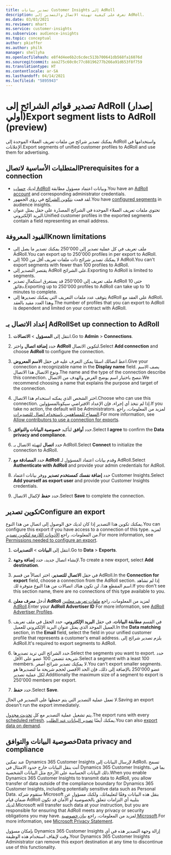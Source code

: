 ```yaml
---
title: تصدير بيانات Customer Insights إلى AdRoll
description: تعرف على كيفية تهيئة الاتصال والتصدير إلى AdRoll.
ms.date: 03/03/2021
ms.reviewer: mhart
ms.service: customer-insights
ms.subservice: audience-insights
ms.topic: conceptual
author: pkieffer
ms.author: philk
manager: shellyha
ms.openlocfilehash: e8f4d4ee6b2c6cdec513b700641db568fa16076d
ms.sourcegitcommit: aaa275c60c0c77c88196277b266a91d653f8f759
ms.translationtype: HT
ms.contentlocale: ar-SA
ms.lasthandoff: 04/14/2021
ms.locfileid: "5895943"
---
```

# <a name="export-segment-lists-to-adroll-preview"></a><span data-ttu-id="326d9-103">تصدير قوائم الشرائح إلى AdRoll (إصدار أولي)</span><span class="sxs-lookup"><span data-stu-id="326d9-103">Export segment lists to AdRoll (preview)</span></span>

<span data-ttu-id="326d9-104">يمكنك تصدير شرائح من ملفات تعريف العملاء الموحدة إلى AdRoll واستخدامها في الإعلانات.</span><span class="sxs-lookup"><span data-stu-id="326d9-104">Export segments of unified customer profiles to AdRoll and use them for advertising.</span></span> 

## <a name="prerequisites-for-a-connection"></a><span data-ttu-id="326d9-105">المتطلبات الأساسية لاتصال</span><span class="sxs-lookup"><span data-stu-id="326d9-105">Prerequisites for a connection</span></span>

-   <span data-ttu-id="326d9-106">لديك [حساب AdRoll](https://www.adroll.com/) وبيانات اعتماد مسؤول مطابقة.</span><span class="sxs-lookup"><span data-stu-id="326d9-106">You have an [AdRoll account](https://www.adroll.com/) and corresponding administrator credentials.</span></span>
-   <span data-ttu-id="326d9-107">لقد قمت [بتكوين الشرائح](segments.md) في رؤى الجمهور.</span><span class="sxs-lookup"><span data-stu-id="326d9-107">You have [configured segments](segments.md) in audience insights.</span></span>
-   <span data-ttu-id="326d9-108">تحتوي ملفات تعريف العملاء الموحدة في الشرائح المصدّرة على حقل يمثل عنوان البريد الإلكتروني.</span><span class="sxs-lookup"><span data-stu-id="326d9-108">Unified customer profiles in the exported segments contain a field representing an email address.</span></span>

## <a name="known-limitations"></a><span data-ttu-id="326d9-109">القيود المعروفة</span><span class="sxs-lookup"><span data-stu-id="326d9-109">Known limitations</span></span>

- <span data-ttu-id="326d9-110">يمكنك تصدير ما يصل إلى ‎250'000 ملف تعريف في كل عملية تصدير إلى AdRoll.</span><span class="sxs-lookup"><span data-stu-id="326d9-110">You can export up to 250'000 profiles in per export to AdRoll.</span></span>
- <span data-ttu-id="326d9-111">لا يمكنك تصدير شرائح ذات ملفات تعريف أقل من 100 إلى AdRoll.</span><span class="sxs-lookup"><span data-stu-id="326d9-111">You can't export segments with fewer than 100 profiles to AdRoll.</span></span> 
- <span data-ttu-id="326d9-112">يقتصر التصدير إلى AdRoll على الشرائح.</span><span class="sxs-lookup"><span data-stu-id="326d9-112">Exporting to AdRoll is limited to segments.</span></span>
- <span data-ttu-id="326d9-113">قد يستغرق استكمال تصدير ‎250'000 ملف تعريف إلى AdRoll حتى 10 دقائق.</span><span class="sxs-lookup"><span data-stu-id="326d9-113">Exporting up to 250'000 profiles to AdRoll can take up to 10 minutes to complete.</span></span> 
- <span data-ttu-id="326d9-114">يتوقف عدد ملفات التعريف التي يمكنك تصديرها إلى AdRoll على العقد مع AdRoll، وهذا العدد مقيد بالعقد.</span><span class="sxs-lookup"><span data-stu-id="326d9-114">The number of profiles that you can export to AdRoll is dependent and limited on your contract with AdRoll.</span></span>

## <a name="set-up-connection-to-adroll"></a><span data-ttu-id="326d9-115">إعداد الاتصال بـ AdRoll</span><span class="sxs-lookup"><span data-stu-id="326d9-115">Set up connection to AdRoll</span></span>

1. <span data-ttu-id="326d9-116">انتقل إلى **المسؤول** > **الاتصالات**.</span><span class="sxs-lookup"><span data-stu-id="326d9-116">Go to **Admin** > **Connections**.</span></span>

1. <span data-ttu-id="326d9-117">حدد **إضافة اتصال** واختر **AdRoll** لتكوين الاتصال.</span><span class="sxs-lookup"><span data-stu-id="326d9-117">Select **Add connection** and choose **AdRoll** to configure the connection.</span></span>

1. <span data-ttu-id="326d9-118">اعط اتصالك اسمًا يمكن التعرف عليه في حقل **الاسم المعروض**.</span><span class="sxs-lookup"><span data-stu-id="326d9-118">Give your connection a recognizable name in the **Display name** field.</span></span> <span data-ttu-id="326d9-119">يصف الاسم ونوع الاتصال هذا الاتصال.</span><span class="sxs-lookup"><span data-stu-id="326d9-119">The name and the type of the connection describe this connection.</span></span> <span data-ttu-id="326d9-120">ننصح باختيار اسم يوضح الغرض والهدف من الاتصال.</span><span class="sxs-lookup"><span data-stu-id="326d9-120">We recommend choosing a name that explains the purpose and target of the connection.</span></span>

1. <span data-ttu-id="326d9-121">اختر الشخص الذي يمكنه استخدام هذا الاتصال.</span><span class="sxs-lookup"><span data-stu-id="326d9-121">Choose who can use this connection.</span></span> <span data-ttu-id="326d9-122">إذا لم تتخذ أي إجراء، فإن الإعداد الافتراضي سيكونالمسؤولين.</span><span class="sxs-lookup"><span data-stu-id="326d9-122">If you take no action, the default will be Administrators.</span></span> <span data-ttu-id="326d9-123">لمزيد من المعلومات، راجع [السماح للمساهمين باستخدام اتصال للتصديرات](connections.md#allow-contributors-to-use-a-connection-for-exports).</span><span class="sxs-lookup"><span data-stu-id="326d9-123">For more information, see [Allow contributors to use a connection for exports](connections.md#allow-contributors-to-use-a-connection-for-exports).</span></span>

1. <span data-ttu-id="326d9-124">حدد **أوافق** لتأكيد **خصوصية البيانات والتوافق‬**.</span><span class="sxs-lookup"><span data-stu-id="326d9-124">Select **I agree** to confirm the **Data privacy and compliance**.</span></span>

1. <span data-ttu-id="326d9-125">حدد **اتصال** لتهيئة الاتصال بـ AdRoll.</span><span class="sxs-lookup"><span data-stu-id="326d9-125">Select **Connect** to initialize the connection to AdRoll.</span></span>

1. <span data-ttu-id="326d9-126">حدد **المصادقة مع AdRoll** وقدم بيانات اعتماد المسؤول لـ AdRoll.</span><span class="sxs-lookup"><span data-stu-id="326d9-126">Select **Authenticate with AdRoll** and provide your admin credentials for AdRoll.</span></span> 

1. <span data-ttu-id="326d9-127">حدد **إضافة نفسك كمستخدم تصدير** ووفر بيانات اعتماد Customer Insights.</span><span class="sxs-lookup"><span data-stu-id="326d9-127">Select **Add yourself as export user** and provide your Customer Insights credentials.</span></span>

1. <span data-ttu-id="326d9-128">حدد **حفظ** لإكمال الاتصال.</span><span class="sxs-lookup"><span data-stu-id="326d9-128">Select **Save** to complete the connection.</span></span>

## <a name="configure-an-export"></a><span data-ttu-id="326d9-129">تكوين تصدير</span><span class="sxs-lookup"><span data-stu-id="326d9-129">Configure an export</span></span>

<span data-ttu-id="326d9-130">يمكنك تكوين هذا التصدير إذا كان لديك حق الوصول إلى اتصال من هذا النوع.</span><span class="sxs-lookup"><span data-stu-id="326d9-130">You can configure this export if you have access to a connection of this type.</span></span> <span data-ttu-id="326d9-131">لمزيد من المعلومات، راجع [الأذونات اللازمة لتكوين تصدير](export-destinations.md#set-up-a-new-export).</span><span class="sxs-lookup"><span data-stu-id="326d9-131">For more information, see [Permissions needed to configure an export](export-destinations.md#set-up-a-new-export).</span></span>

1. <span data-ttu-id="326d9-132">انتقل إلى **البيانات** > **التصديرات**.</span><span class="sxs-lookup"><span data-stu-id="326d9-132">Go to **Data** > **Exports**.</span></span>

1. <span data-ttu-id="326d9-133">لإنشاء اتصال جديد، حدد **إضافة وجهة**.</span><span class="sxs-lookup"><span data-stu-id="326d9-133">To create a new export, select **Add destination**.</span></span>

1. <span data-ttu-id="326d9-134">في حقل **الاتصال للتصدير**، اختر اتصالاً من قسم AdRoll.</span><span class="sxs-lookup"><span data-stu-id="326d9-134">In the **Connection for export** field, choose a connection from the AdRoll section.</span></span> <span data-ttu-id="326d9-135">إذا لم تشاهد اسم المقطع هذا، لن تكون هناك اتصالات من هذا النوع متوفرة لك.</span><span class="sxs-lookup"><span data-stu-id="326d9-135">If you don't see this section name, there are no connections of this type available to you.</span></span>

1. <span data-ttu-id="326d9-136">أدخل **معرف معلن AdRoll** لمزيد من المعلومات، راجع [ملفات تعريف معلنين AdRoll](https://help.adroll.com/hc/articles/212011838-Advertiser-Profiles).</span><span class="sxs-lookup"><span data-stu-id="326d9-136">Enter your **AdRoll Advertiser ID** For more information, see [AdRoll Advertiser Profiles](https://help.adroll.com/hc/articles/212011838-Advertiser-Profiles).</span></span>

3. <span data-ttu-id="326d9-137">في القسم **مطابقة البيانات**، في حقل **البريد الإلكتروني**، حدد الحقل في ملف تعريف العميل الموحد الذي يمثل عنوان البريد الإلكتروني للعميل.</span><span class="sxs-lookup"><span data-stu-id="326d9-137">In the **Data matching** section, in the **Email** field, select the field in your unified customer profile that represents a customer's email address.</span></span> <span data-ttu-id="326d9-138">يلزم تصدير شرائح إلى AdRoll.</span><span class="sxs-lookup"><span data-stu-id="326d9-138">It's required to export segments to AdRoll.</span></span>

1. <span data-ttu-id="326d9-139">حدد الشرائح التي تريد تصديرها.</span><span class="sxs-lookup"><span data-stu-id="326d9-139">Select the segments you want to export.</span></span> <span data-ttu-id="326d9-140">حدد شريحة تتضمن 100 عضو على الأقل.</span><span class="sxs-lookup"><span data-stu-id="326d9-140">Select a segment with a least 100 members.</span></span> <span data-ttu-id="326d9-141">لا يمكنك تصدير شرائح أصغر.</span><span class="sxs-lookup"><span data-stu-id="326d9-141">You can't export smaller segments.</span></span> <span data-ttu-id="326d9-142">بالإضافة إلى ذلك، فإن الحد الأقصى لحجم شريحة ما لتصديرها هو ‎250'000 عضو لكل عملية تصدير.</span><span class="sxs-lookup"><span data-stu-id="326d9-142">Additionally the maximum size of a segment to export is 250'000 members per export.</span></span> 

1. <span data-ttu-id="326d9-143">حدد **حفظ**.</span><span class="sxs-lookup"><span data-stu-id="326d9-143">Select **Save**.</span></span>

<span data-ttu-id="326d9-144">لا تعمل عملية التصدير التي يتم حفظها على التصدير في الحال.</span><span class="sxs-lookup"><span data-stu-id="326d9-144">Saving an export doesn't run the export immediately.</span></span>

<span data-ttu-id="326d9-145">يتم تشغيل عملية التصدير مع كل [تحديث مجدول](system.md#schedule-tab).</span><span class="sxs-lookup"><span data-stu-id="326d9-145">The export runs with every [scheduled refresh](system.md#schedule-tab).</span></span> <span data-ttu-id="326d9-146">يمكنك أيضًا [تصدير البيانات عند الطلب](export-destinations.md#run-exports-on-demand).</span><span class="sxs-lookup"><span data-stu-id="326d9-146">You can also [export data on demand](export-destinations.md#run-exports-on-demand).</span></span> 


## <a name="data-privacy-and-compliance"></a><span data-ttu-id="326d9-147">خصوصية البيانات والتوافق</span><span class="sxs-lookup"><span data-stu-id="326d9-147">Data privacy and compliance</span></span>

<span data-ttu-id="326d9-148">عند تمكين Dynamics 365 Customer Insights لإرسال البيانات إلى AdRoll، تسمح أنت بنقل البيانات خارج حدود الامتثال في Dynamics 365 Customer Insights، بما في ذلك البيانات الحساسة على الأرجح مثل البيانات الشخصية.</span><span class="sxs-lookup"><span data-stu-id="326d9-148">When you enable Dynamics 365 Customer Insights to transmit data to AdRoll, you allow transfer of data outside of the compliance boundary for Dynamics 365 Customer Insights, including potentially sensitive data such as Personal Data.</span></span> <span data-ttu-id="326d9-149">ستقوم شركة Microsoft بنقل هذه البيانات وفقًا لتعليماتك، ولكنك مسؤول عن ضمان قيام AdRoll بتلبية أي التزامات تتعلق بالخصوصية أو الأمان قد تكون لديك.</span><span class="sxs-lookup"><span data-stu-id="326d9-149">Microsoft will transfer such data at your instruction, but you are responsible for ensuring that AdRoll meets any privacy or security obligations you may have.</span></span> <span data-ttu-id="326d9-150">لمزيد من المعلومات، راجع [بيان خصوصية Microsoft](https://go.microsoft.com/fwlink/?linkid=396732).</span><span class="sxs-lookup"><span data-stu-id="326d9-150">For more information, see [Microsoft Privacy Statement](https://go.microsoft.com/fwlink/?linkid=396732).</span></span>

<span data-ttu-id="326d9-151">بإمكان مسؤول Dynamics 365 Customer Insights إزالة وجهة التصدير هذه في أي وقت لإيقاف استخدام هذه الوظيفة.</span><span class="sxs-lookup"><span data-stu-id="326d9-151">Your Dynamics 365 Customer Insights Administrator can remove this export destination at any time to discontinue use of this functionality.</span></span>
